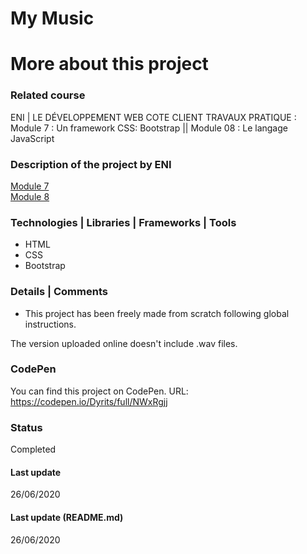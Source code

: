 # My Music

# More about this project

### Related course
ENI | LE DÉVELOPPEMENT WEB COTE CLIENT 
TRAVAUX PRATIQUE : Module 7 : Un framework CSS: Bootstrap || Module 08 : Le langage JavaScript

### Description of the project by ENI
[Module 7](https://github.com/Dyrits/MY-MUSIC/blob/master/Module%2007%20-%20Enonc%C3%A9%20TP%20-%20Application%20My%20Music.pdf)  
[Module 8](https://github.com/Dyrits/MY-MUSIC/blob/master/Module%2008%20-%20Enonc%C3%A9%20TP%2002%20-%20Fonctionnalit%C3%A9s%20JavaScript%20sur%20My%20Music.pdf)

### Technologies | Libraries | Frameworks | Tools  
- HTML
- CSS
- Bootstrap

### Details | Comments
- This project has been freely made from scratch following global instructions.  

The version uploaded online doesn't include .wav files.

### CodePen
You can find this project on CodePen.
URL: https://codepen.io/Dyrits/full/NWxRgjj

### Status
Completed

#### Last update
26/06/2020

#### Last update (README.md)
26/06/2020